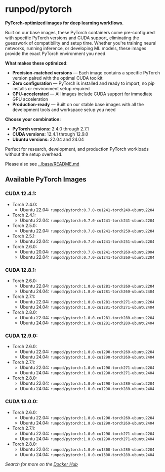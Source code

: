 # runpod/pytorch

**PyTorch-optimized images for deep learning workflows.**

Built on our base images, these PyTorch containers come pre-configured with specific PyTorch versions and CUDA support, eliminating the guesswork of compatibility and setup time. Whether you're training neural networks, running inference, or developing ML models, these images provide the exact PyTorch environment you need.

**What makes these optimized:**
- **Precision-matched versions** — Each image contains a specific PyTorch version paired with the optimal CUDA toolkit
- **Zero configuration** — PyTorch is installed and ready to import, no pip installs or environment setup required
- **GPU-accelerated** — All images include CUDA support for immediate GPU acceleration
- **Production-ready** — Built on our stable base images with all the development tools and workspace setup you need

**Choose your combination:**
- **PyTorch versions:** 2.4.0 through 2.7.1
- **CUDA versions:** 12.4.1 through 12.9.0
- **Ubuntu versions:** 22.04 and 24.04

Perfect for research, development, and production PyTorch workloads without the setup overhead.

Please also see [../base/README.md](../base/README.md)

<div class="base-images">

## Available PyTorch Images

### CUDA 12.4.1:
- Torch 2.4.0:
  - Ubuntu 22.04: `runpod/pytorch:0.7.0-cu1241-torch240-ubuntu2204`
- Torch 2.4.1:
  - Ubuntu 22.04: `runpod/pytorch:0.7.0-cu1241-torch241-ubuntu2204`
- Torch 2.5.0:
  - Ubuntu 22.04: `runpod/pytorch:0.7.0-cu1241-torch250-ubuntu2204`
- Torch 2.5.1:
  - Ubuntu 22.04: `runpod/pytorch:0.7.0-cu1241-torch251-ubuntu2204`
- Torch 2.6.0:
  - Ubuntu 20.04: `runpod/pytorch:0.7.0-cu1241-torch260-ubuntu2004`
  - Ubuntu 22.04: `runpod/pytorch:0.7.0-cu1241-torch260-ubuntu2204`

### CUDA 12.8.1:
- Torch 2.6.0:
  - Ubuntu 22.04: `runpod/pytorch:1.0.0-cu1281-torch260-ubuntu2204`
  - Ubuntu 24.04: `runpod/pytorch:1.0.0-cu1281-torch260-ubuntu2404`
- Torch 2.7.1:
  - Ubuntu 22.04: `runpod/pytorch:1.0.0-cu1281-torch271-ubuntu2204`
  - Ubuntu 24.04: `runpod/pytorch:1.0.0-cu1281-torch271-ubuntu2404`
- Torch 2.8.0:
  - Ubuntu 22.04: `runpod/pytorch:1.0.0-cu1281-torch280-ubuntu2204`
  - Ubuntu 24.04: `runpod/pytorch:1.0.0-cu1281-torch280-ubuntu2404`

### CUDA 12.9.0:
- Torch 2.6.0:
  - Ubuntu 22.04: `runpod/pytorch:1.0.0-cu1290-torch260-ubuntu2204`
  - Ubuntu 24.04: `runpod/pytorch:1.0.0-cu1290-torch260-ubuntu2404`
- Torch 2.7.1:
  - Ubuntu 22.04: `runpod/pytorch:1.0.0-cu1290-torch271-ubuntu2204`
  - Ubuntu 24.04: `runpod/pytorch:1.0.0-cu1290-torch271-ubuntu2404`
- Torch 2.8.0:
  - Ubuntu 22.04: `runpod/pytorch:1.0.0-cu1290-torch280-ubuntu2204`
  - Ubuntu 24.04: `runpod/pytorch:1.0.0-cu1290-torch280-ubuntu2404`

### CUDA 13.0.0:
- Torch 2.6.0:
  - Ubuntu 22.04: `runpod/pytorch:1.0.0-cu1290-torch260-ubuntu2204`
  - Ubuntu 24.04: `runpod/pytorch:1.0.0-cu1290-torch260-ubuntu2404`
- Torch 2.7.1:
  - Ubuntu 22.04: `runpod/pytorch:1.0.0-cu1290-torch271-ubuntu2204`
  - Ubuntu 24.04: `runpod/pytorch:1.0.0-cu1290-torch271-ubuntu2404`
- Torch 2.8.0:
  - Ubuntu 22.04: `runpod/pytorch:1.0.0-cu1300-torch280-ubuntu2204`
  - Ubuntu 24.04: `runpod/pytorch:1.0.0-cu1300-torch280-ubuntu2404`

*Search for more on the [Docker Hub](https://hub.docker.com/r/runpod/pytorch/tags)*

</div>
